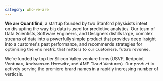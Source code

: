 ```yaml
---
category: who-we-are
---
```


**We are Quantifind**, a startup founded by two Stanford physicists intent on disrupting the way big data is used for predictive analytics. Our team of Data Scientists, Software Engineers, and Designers distills large, complex streams of data into a powerfully simple product that provides deep insight into a customer's past performance, and recommends strategies for optimizing the one metric that matters to our customers: future revenue.

We’re funded by top tier Silicon Valley venture firms (USVP, Redpoint Ventures, Andreessen Horowitz, and AME Cloud Ventures). Our product is actively serving the premiere brand names in a rapidly increasing number of verticals.
